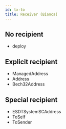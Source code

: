 ```yaml
---
id: tx-to
title: Receiver (Bianca)
---
```


[comment]: # (mx-abstract)



[comment]: # (mx-context-auto)

## No recipient

- deploy

[comment]: # (mx-context-auto)

## Explicit recipient

- ManagedAddress
- Address
- Bech32Address

[comment]: # (mx-context-auto)

## Special recipient

- ESDTSystemSCAddress
- ToSelf
- ToSender
